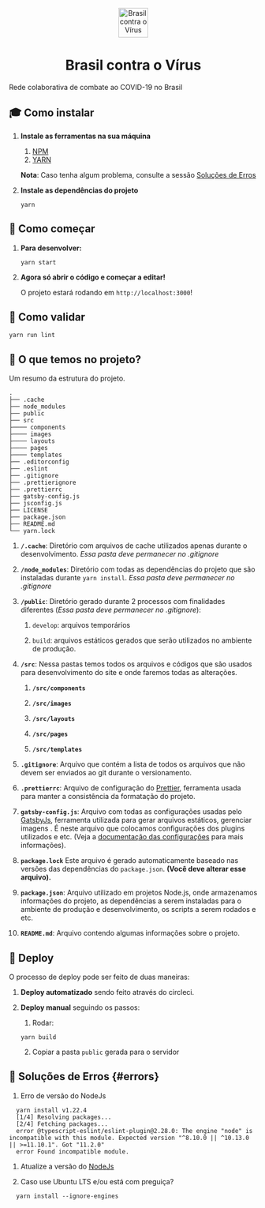 <p align="center">
  <a href="https://brcontraovirus.org/">
    <img alt="Brasil contra o Vírus" src="https://brcontraovirus.org/assets/img/logo_2.png" width="60" />
  </a>
</p>
<h1 align="center">
  Brasil contra o Vírus
</h1>

Rede colaborativa de combate ao COVID-19 no Brasil

## 🎓 Como instalar

1.  **Instale as ferramentas na sua máquina**

    1. [NPM](https://www.npmjs.com/get-npm)
    2. [YARN](https://yarnpkg.com/getting-started/install)

    **Nota**: Caso tenha algum problema, consulte a sessão [Soluções de Erros](#errors)

2.  **Instale as dependências do projeto**
    ```shell
    yarn
    ```

## 🚀 Como começar

1. **Para desenvolver:**

   ```shell
   yarn start
   ```

2. **Agora só abrir o código e começar a editar!**

   O projeto estará rodando em `http://localhost:3000`!

## 🚀 Como validar

```shell
yarn run lint
```

## 🧐 O que temos no projeto?

Um resumo da estrutura do projeto.

    .
    ├── .cache
    ├── node_modules
    ├── public
    ├── src
    ├──── components
    ├──── images
    ├──── layouts
    ├──── pages
    ├──── templates
    ├── .editorconfig
    ├── .eslint
    ├── .gitignore
    ├── .prettierignore
    ├── .prettierrc
    ├── gatsby-config.js
    ├── jsconfig.js
    ├── LICENSE
    ├── package.json
    ├── README.md
    └── yarn.lock

1.  **`/.cache`**: Diretório com arquivos de cache utilizados apenas durante o desenvolvimento. _Essa pasta deve permanecer no .gitignore_

2.  **`/node_modules`**: Diretório com todas as dependências do projeto que são instaladas durante `yarn install`. _Essa pasta deve permanecer no .gitignore_

3.  **`/public`**: Diretório gerado durante 2 processos com finalidades diferentes (_Essa pasta deve permanecer no .gitignore_):

    1.  `develop`: arquivos temporários

    2.  `build`: arquivos estáticos gerados que serão utilizados no ambiente de produção.

4)  **`/src`**: Nessa pastas temos todos os arquivos e códigos que são usados para desenvolvimento do site e onde faremos todas as alterações.

    1.  **`/src/components`**

    2.  **`/src/images`**

    3.  **`/src/layouts`**

    4.  **`/src/pages`**

    5.  **`/src/templates`**

5)  **`.gitignore`**: Arquivo que contém a lista de todos os arquivos que não devem ser enviados ao git durante o versionamento.

6)  **`.prettierrc`**: Arquivo de configuração do [Prettier](https://prettier.io/), ferramenta usada para manter a consistência da formatação do projeto.

7)  **`gatsby-config.js`**: Arquivo com todas as configurações usadas pelo [GatsbyJs](https://www.gatsbyjs.org/), ferramenta utilizada para gerar arquivos estáticos, gerenciar imagens . É neste arquivo que colocamos configurações dos plugins utilizados e etc. (Veja a [documentação das configurações](https://www.gatsbyjs.org/docs/gatsby-config/) para mais informações).

8)  **`package.lock`** Este arquivo é gerado automaticamente baseado nas versões das dependências do `package.json`. **(Você deve alterar esse arquivo).**

9)  **`package.json`**: Arquivo utilizado em projetos Node.js, onde armazenamos informações do projeto, as dependências a serem instaladas para o ambiente de produção e desenvolvimento, os scripts a serem rodados e etc.

10) **`README.md`**: Arquivo contendo algumas informações sobre o projeto.

## 💫 Deploy

O processo de deploy pode ser feito de duas maneiras:

1. **Deploy automatizado** sendo feito através do circleci.

2. **Deploy manual** seguindo os passos:

   1. Rodar:

   ```SHELL
   yarn build
   ```

   2. Copiar a pasta `public` gerada para o servidor

## 💫 Soluções de Erros {#errors}

1. Erro de versão do NodeJs

```SHELL
  yarn install v1.22.4
  [1/4] Resolving packages...
  [2/4] Fetching packages...
  error @typescript-eslint/eslint-plugin@2.28.0: The engine "node" is incompatible with this module. Expected version "^8.10.0 || ^10.13.0 || >=11.10.1". Got "11.2.0"
  error Found incompatible module.
```

1.  Atualize a versão do [NodeJs](https://nodejs.org/en/download/)

2.  Caso use Ubuntu LTS e/ou está com preguiça?

```SHELL
  yarn install --ignore-engines
```

